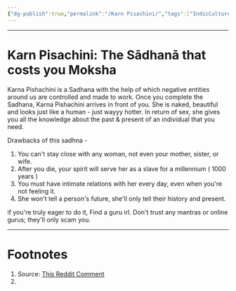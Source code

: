 ```yaml
---
{"dg-publish":true,"permalink":"/Karn Pisachini/","tags":["IndicCulture"]}
---
```


---
# Karn Pisachini: The Sādhanā that costs you Moksha
Karna Pishachini is a Sadhana with the help of which negative entities around us are controlled and made to work. Once you complete the Sadhana, Karna Pishachini arrives in front of you. She is naked, beautiful and looks just like a human - just wayyy hotter.
In return of sex, she gives you all the knowledge about the past & present of an individual that you need.

Drawbacks of this sadhna -
1. You can't stay close with any woman, not even your mother, sister, or wife.
2. After you die, your spirit will serve her as a slave for a millennium ( 1000 years )
3. You must have intimate relations with her every day, even when you're not feeling it.
4. She won't tell a person's future, she'll only tell their history and present.

if you're truly eager to do it, Find a guru irl. Don't trust any mantras or online gurus; they'll only scam you.

---
# Footnotes
1. Source: [This Reddit Comment](https://www.reddit.com/r/hindumemes/comments/1c55jnv/comment/kzsfs3u/?utm_source=share&utm_medium=web3x&utm_name=web3xcss&utm_term=1&utm_content=share_button)
2. 
